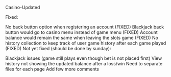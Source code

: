 Casino-Updated

Fixed:

No back button option when registering an account (FIXED)
Blackjack back button would go to casino menu instead of game menu (FIXED)
Account balance would remain the same when leaving the slots game (FIXED)
No history collection to keep track of user game history after each game played (FIXED)
Not yet fixed (should be done by sunday):

Blackjack issues (game still plays even though bet is not placed first)
View history not showing the updated balance after a loss/win
Need to separate files for each page
Add few more comments
